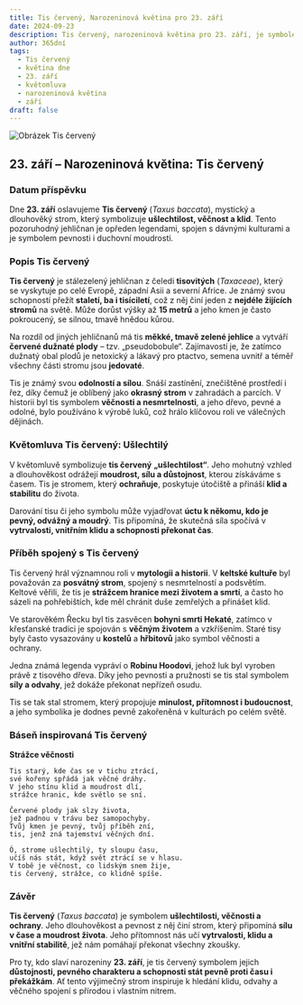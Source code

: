 ```yaml
---
title: Tis červený, Narozeninová květina pro 23. září
date: 2024-09-23
description: Tis červený, narozeninová květina pro 23. září, je symbolem Ušlechtilý. Objevte její jedinečný význam, fascinující příběhy a poezii, která oslavuje její krásu.
author: 365dní
tags:
  - Tis červený
  - květina dne
  - 23. září
  - květomluva
  - narozeninová květina
  - září
draft: false
---
```


![Obrázek Tis červený](https://cdn.pixabay.com/photo/2018/09/13/21/13/plant-3675760_960_720.jpg#center)


## 23. září – Narozeninová květina: Tis červený

### Datum příspěvku

Dne **23. září** oslavujeme **Tis červený** (_Taxus baccata_), mystický a dlouhověký strom, který symbolizuje **ušlechtilost, věčnost a klid**. Tento pozoruhodný jehličnan je opředen legendami, spojen s dávnými kulturami a je symbolem pevnosti i duchovní moudrosti.

### Popis Tis červený

**Tis červený** je stálezelený jehličnan z čeledi **tisovitých** (_Taxaceae_), který se vyskytuje po celé Evropě, západní Asii a severní Africe. Je známý svou schopností přežít **staletí, ba i tisíciletí**, což z něj činí jeden z **nejdéle žijících stromů** na světě. Může dorůst výšky až **15 metrů** a jeho kmen je často pokroucený, se silnou, tmavě hnědou kůrou.

Na rozdíl od jiných jehličnanů má tis **měkké, tmavě zelené jehlice** a vytváří **červené dužnaté plody** – tzv. „pseudobobule“. Zajímavostí je, že zatímco dužnatý obal plodů je netoxický a lákavý pro ptactvo, semena uvnitř a téměř všechny části stromu jsou **jedovaté**.

Tis je známý svou **odolností a sílou**. Snáší zastínění, znečištěné prostředí i řez, díky čemuž je oblíbený jako **okrasný strom** v zahradách a parcích. V historii byl tis symbolem **věčnosti a nesmrtelnosti**, a jeho dřevo, pevné a odolné, bylo používáno k výrobě luků, což hrálo klíčovou roli ve válečných dějinách.

### Květomluva Tis červený: Ušlechtilý

V květomluvě symbolizuje **tis červený** **„ušlechtilost“**. Jeho mohutný vzhled a dlouhověkost odrážejí **moudrost, sílu a důstojnost**, kterou získáváme s časem. Tis je stromem, který **ochraňuje**, poskytuje útočiště a přináší **klid a stabilitu** do života.

Darování tisu či jeho symbolu může vyjadřovat **úctu k někomu, kdo je pevný, odvážný a moudrý**. Tis připomíná, že skutečná síla spočívá v **vytrvalosti, vnitřním klidu a schopnosti překonat čas**.

### Příběh spojený s Tis červený

Tis červený hrál významnou roli v **mytologii a historii**. V **keltské kultuře** byl považován za **posvátný strom**, spojený s nesmrtelností a podsvětím. Keltové věřili, že tis je **strážcem hranice mezi životem a smrtí**, a často ho sázeli na pohřebištích, kde měl chránit duše zemřelých a přinášet klid.

Ve starověkém Řecku byl tis zasvěcen **bohyni smrti Hekaté**, zatímco v křesťanské tradici je spojován s **věčným životem** a vzkříšením. Staré tisy byly často vysazovány u **kostelů** a **hřbitovů** jako symbol věčnosti a ochrany.

Jedna známá legenda vypráví o **Robinu Hoodovi**, jehož luk byl vyroben právě z tisového dřeva. Díky jeho pevnosti a pružnosti se tis stal symbolem **síly a odvahy**, jež dokáže překonat nepřízeň osudu.

Tis se tak stal stromem, který propojuje **minulost, přítomnost i budoucnost**, a jeho symbolika je dodnes pevně zakořeněná v kulturách po celém světě.

### Báseň inspirovaná Tis červený

**Strážce věčnosti**

```
Tis starý, kde čas se v tichu ztrácí,  
své kořeny spřádá jak věčné dráhy.  
V jeho stínu klid a moudrost dlí,  
strážce hranic, kde světlo se sní.  

Červené plody jak slzy života,  
jež padnou v trávu bez samopochyby.  
Tvůj kmen je pevný, tvůj příběh zní,  
tis, jenž zná tajemství věčných dní.  

Ó, strome ušlechtilý, ty sloupu času,  
učíš nás stát, když svět ztrácí se v hlasu.  
V tobě je věčnost, co lidským snem žije,  
tis červený, strážce, co klidně spíše.  
```

### Závěr

**Tis červený** (_Taxus baccata_) je symbolem **ušlechtilosti, věčnosti a ochrany**. Jeho dlouhověkost a pevnost z něj činí strom, který připomíná **sílu v čase a moudrost života**. Jeho přítomnost nás učí **vytrvalosti, klidu a vnitřní stabilitě**, jež nám pomáhají překonat všechny zkoušky.

Pro ty, kdo slaví narozeniny **23. září**, je tis červený symbolem jejich **důstojnosti, pevného charakteru a schopnosti stát pevně proti času i překážkám**. Ať tento výjimečný strom inspiruje k hledání klidu, odvahy a věčného spojení s přírodou i vlastním nitrem.